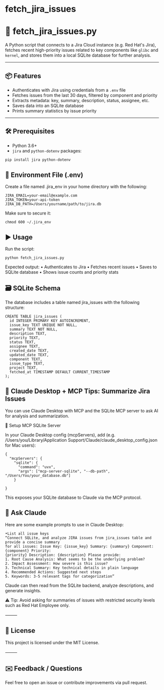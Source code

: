 # fetch_jira_issues

# 🐛 fetch_jira_issues.py

A Python script that connects to a Jira Cloud instance (e.g. Red Hat's Jira), fetches recent high-priority issues related to key components like `glibc` and `kernel`, and stores them into a local SQLite database for further analysis.

---

## 📦 Features

- Authenticates with Jira using credentials from a `.env` file
- Fetches issues from the last 30 days, filtered by component and priority
- Extracts metadata: key, summary, description, status, assignee, etc.
- Saves data into an SQLite database
- Prints summary statistics by issue priority

---

## 🛠️ Prerequisites

- Python 3.6+
- `jira` and `python-dotenv` packages:

```bash
pip install jira python-dotenv
```

## 📁 Environment File (.env)

Create a file named .jira_env in your home directory with the following:

```
JIRA_EMAIL=your-email@example.com
JIRA_TOKEN=your-api-token
JIRA_DB_PATH=/Users/yourname/path/to/jira.db
```
Make sure to secure it:
```
chmod 600 ~/.jira_env
```

## ▶️ Usage

Run the script:
```
python fetch_jira_issues.py
```
Expected output:
	•	Authenticates to Jira
	•	Fetches recent issues
	•	Saves to SQLite database
	•	Shows issue counts and priority stats

 ## 🗃️ SQLite Schema

The database includes a table named jira_issues with the following structure:
```
CREATE TABLE jira_issues (
  id INTEGER PRIMARY KEY AUTOINCREMENT,
  issue_key TEXT UNIQUE NOT NULL,
  summary TEXT NOT NULL,
  description TEXT,
  priority TEXT,
  status TEXT,
  assignee TEXT,
  created_date TEXT,
  updated_date TEXT,
  component TEXT,
  issue_type TEXT,
  project TEXT,
  fetched_at TIMESTAMP DEFAULT CURRENT_TIMESTAMP
);
```

## 🤖 Claude Desktop + MCP Tips: Summarize Jira Issues

You can use Claude Desktop with MCP and the SQLite MCP server to ask AI for analysis and summarization.

🔧 Setup MCP SQLite Server

In your Claude Desktop config (mcpServers), add (e.g. /Users/you/Library/Application Support/Claude/claude_desktop_config.json for Mac users):
```
{
  "mcpServers": {
    "sqlite": {
      "command": "uvx",
      "args": ["mcp-server-sqlite", "--db-path", "/Users/You/your_database.db"]
    }
    
}
```
This exposes your SQLite database to Claude via the MCP protocol.

## 💬 Ask Claude

Here are some example prompts to use in Claude Desktop:
```
•List all issue keys
“Connect SQLite, and analyze JIRA issues from jira_issues table and provide a concise summary
for all issues: Issue Key: {issue_key} Summary: {summary} Component: {component} Priority:
{priority} Description: {description} Please provide:
1. Root Cause Analysis: What seems to be the underlying problem?
2. Impact Assessment: How severe is this issue?
3. Technical Summary: Key technical details in plain language
4. Recommended Actions: Suggested next steps
5. Keywords: 3-5 relevant tags for categorization”

```
Claude can then read from the SQLite backend, analyze descriptions, and generate insights.

⚠️ Tip: Avoid asking for summaries of issues with restricted security levels such as Red Hat Employee only.

⸻

## 📄 License

This project is licensed under the MIT License.

⸻

## ✉️ Feedback / Questions

Feel free to open an issue or contribute improvements via pull request.
